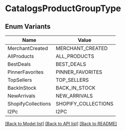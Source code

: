 # CatalogsProductGroupType

## Enum Variants

| Name | Value |
|---- | -----|
| MerchantCreated | MERCHANT_CREATED |
| AllProducts | ALL_PRODUCTS |
| BestDeals | BEST_DEALS |
| PinnerFavorites | PINNER_FAVORITES |
| TopSellers | TOP_SELLERS |
| BackInStock | BACK_IN_STOCK |
| NewArrivals | NEW_ARRIVALS |
| ShopifyCollections | SHOPIFY_COLLECTIONS |
| I2Pc | I2PC |


[[Back to Model list]](../README.md#documentation-for-models) [[Back to API list]](../README.md#documentation-for-api-endpoints) [[Back to README]](../README.md)


